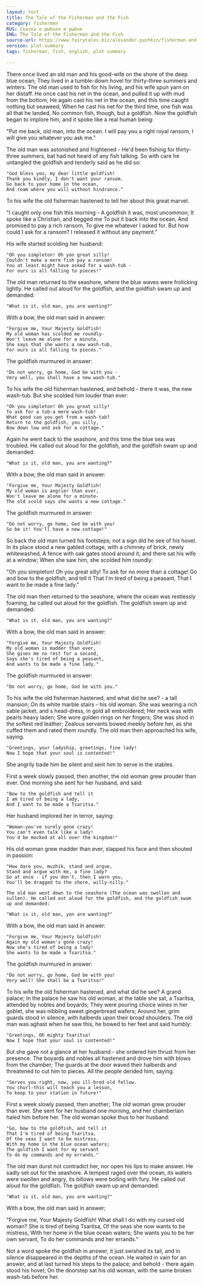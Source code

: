 ```yaml
---
layout: text
title: The Tale of the Fisherman and the Fish
category: fishermen
RUS: Сказка о рыбаке и рыбке
ENG: The Tale of the Fisherman and the Fish
source-url: https://www.fairytales.biz/alexander-pushkin/fisherman-and-the-golden-fish.html
version: plot-summary
tags: fisherman, fish, english, plot summary

---
```


There once lived an old man and his good-wife on the shore of the deep blue ocean; They lived in a tumble-down hovel for thirty-three summers and winters. The old man used to fish for his living, and his wife spun yarn on her distaff. He once cast his net in the ocean, and pulled it up with mud from the bottom; He again cast his net in the ocean, and this time caught nothing but seaweed; When he cast his net for the third time, one fish was all that he landed, No common fish, though, but a goldfish. Now the goldfish began to implore him, and it spoke like a real human being:

"Put me back, old man, into the ocean. 
	I will pay you a right royal ransom,
	I will give you whatever you ask me."

The old man was astonished and frightened - He'd been fishing for thirty-three summers, bat had not heard of any fish talking. So with care he untangled the goldfish and tenderly said as he did so:

	"God bless you, my dear little goldfish!
	Thank you kindly, I don't want your ransom.
	Go back to your home in the ocean,
	And roam where you will without hindrance."

To his wife the old fisherman hastened to tell her about this great marvel.

"I caught only one fish this morning -
	A goldfish it was, most uncommon;
	It spoke like a Christian, and begged me
	To put it back into the ocean,
	And promised to pay a rich ransom,
	To give me whatever I asked for.
	But how could I ask for a ransom?
	I released it without any payment."

His wife started scolding her husband:

	"Oh you simpleton! Oh yon great silly!
	Couldn't make a mere fish pay a ransom!
	You at least might have asked for a wash-tub -
	For ours is all falling to pieces!"

The old man returned to the seashore, where the blue waves were frolicking lightly. He called out aloud for the goldfish, and the goldfish swam up and demanded:

	"What is it, old man, you are wanting?"

With a bow, the old man said in answer:

	"Forgive me, Your Majesty Goldfish!
	My old woman has scolded me roundly-
	Won't leave me alone for a minute,
	She says that she wants a new wash-tub,
	For ours is all falling to pieces."

The goldfish murmured in answer:

	"Do not worry, go home, God be with you -
	Very well, you shall have a new wash-tub."

To his wife the old fisherman hastened, and behold - there it was, the new wash-tub. But she scolded him louder than ever:

	"Oh you simpleton! Oh you great silly!
	To ask for a tub-a mere wash-tub!
	What good can you get from a wash-tab?
	Return to the goldfish, you silly,
	Bow down low and ask for a cottage."

Again he went back to the seashore, and this time the blue sea was troubled. He called out aloud for the goldfish, and the goldfish swam up and demanded:

	"What is it, old man, you are wanting?"

With a bow, the old man said in answer:

	"Forgive me, Your Majesty Goldfish!
	My old woman is angrier than ever,
	Won't leave me alone for a minute-
	The old scold says she wants a new cottage."

The goldfish murmured in answer:

	"Do not worry, go home, God be with you!
	So be it! You'll have a new cottage!"

So back the old man turned his footsteps; not a sign did he see of his hovel. In its place stood a new gabled cottage, with a chimney of brick, newly whitewashed, A fence with oak gates stood around it; and there sat his wife at a window; When she saw him, she scolded him roundly:

"Oh you simpleton! Oh you great silly!
	To ask for no more than a cottage!
	Go and bow to the goldfish, and tell it
	That I'm tired of being a peasant,
	That I want to be made a fine lady."

The old man then returned to the seashore, where the ocean was restlessly foaming, he called out aloud for the goldfish. The goldfish swam up and demanded:

	"What is it, old man, you are wanting?"

With a bow, the old man said in answer:

	"Forgive me, Your Majesty Goldfish!
	My old woman is madder than ever,
	She gives me no rest for a second,
	Says she's tired of being a peasant,
	And wants to be made a fine lady."

The goldfish murmured in answer:

	"Do not worry, go home, God be with you."

To his wife the old fisherman hastened, and what did he see? - a tall mansion; On its white marble stairs - his old woman. She was wearing a rich sable jacket, and s head-dress, in gold all embroidered; Her neck was with pearls heavy laden; She wore golden rings on her fingers; She was shod in the softest red leather; Zealous servants bowed meekly before her, as she cuffed them and rated them roundly. The old man then approached his wife, saying.

	"Greetings, your ladyship, greetings, fine lady!
	Now I hope that your soul is contented!"

She angrily bade him be silent and sent him to serve in the stables.

First a week slowly passed, then another, the old woman grew prouder than ever. One morning she sent for her husband, and said:

	"Bow to the goldfish and tell it
	I am tired of being a lady,
	And I want to be made a Tsaritsa."

Her husband implored her in terror, saying:

	"Woman-you've surely gone crazy!
	You can't even talk like a lady!
	You'd be mocked at all over the kingdom!"

His old woman grew madder than ever, slapped his face and then shouted in passion:

	"How dare you, muzhik, stand and argue,
	Stand and argue with me, a fine lady?
	Go at once - if you don't, then I warn you,
	You'll be dragged to the shore, willy-nilly."

    The old man went down to the seashore (The ocean was swollen and sullen). He called out aloud for the goldfish, and the goldfish swam up and demanded:

	"What is it, old man, yon are wanting?"
With a bow, the old man said in answer:

	"Forgive me, Your Majesty Goldfish!
	Again my old woman's gone crazy!
	Now she's tired of being a lady!
	She wants to be made a Tsaritsa."

The goldfish murmured in answer:

	"Do not worry, go home, God be with you!
	Very well! She shall be a Tsaritsa!"

To his wife the old fisherman hastened, and what did he see? A grand palace; In the palace he saw his old woman, at the table she sat, a Tsaritsa, attended by nobles and boyards; They were pouring choice wines in her goblet, she was nibbling sweet gingerbread wafers; Around her, grim guards stood in silence, with halberds upon their broad shoulders. The old man was aghast when he saw this, he bowed to her feet and said humbly:

	"Greetings, Oh mighty Tsaritsa!
	Now I hope that your soul is contented!"

But she gave not a glance at her husband - she ordered him thrust from her presence. The boyards and nobles all hastened and drove him with blows from the chamber; The guards at the door waved their halberds and threatened to cut him to pieces. All the people derided him, saying.

	"Serves you right, now, you ill-bred old fellow.
	You churl-this will teach you a lesson,
	To keep to your station in future!"

First a week slowly passed, then another; The old woman grew prouder than ever. She sent for her husband one morning, and her chamberlain haled him before her. The old woman spoke thus to her husband:

	"Go, bow to the goldfish, and tell it
	That I'm tired of being Tsaritsa,
	Of the seas I want to be mistress,
	With my home in the blue ocean waters;
	The goldfish I want for my servant
	To do my commands and my errands."

The old man durst not contradict her, nor open his lips to make answer. He sadly set out for the seashore. A tempest raged over the ocean, its waters were swollen and angry, its billows were boiling with fury. He called out aloud for the goldfish. The goldfish swam up and demanded:

	"What is it, old man, you are wanting?"

With a bow, the old man said in answer;

"Forgive me, Your Majesty Goldfish!
	What shall I do with my cursed old woman?
	She is tired of being Tsaritsa,
	Of the seas she now wants to be mistress,
	With her home in the blue ocean waters;
	She wants you to be her own servant,
	To do her commands and her errands."
    
Not a word spoke the goldfish in answer, it just swished its tail, and in silence disappeared in the depths of the ocean. He waited in vain for an answer, and at last turned his steps to the palace; and behold - there again stood his hovel; On the doorstep sat his old woman, with the same broken wash-tab before her.

